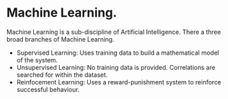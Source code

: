 # Machine Learning.
Machine Learning is a sub-discipline of Artificial Intelligence.
There a three broad branches of Machine Learning.

- Supervised Learning: Uses training data to build a mathematical model of the system.
- Unsupervised Learning: No training data is provided. Correlations are searched for within the dataset.
- Reinfocement Learning: Uses a reward-punishment system to reinforce successful behaviour.
